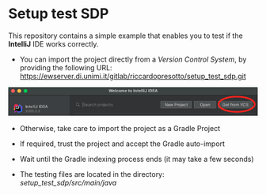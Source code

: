 # Setup test SDP
This repository contains a simple example that enables you to test if the **IntelliJ** IDE works correctly. 

* You can import the project directly from a *Version Control System*, by providing the following URL: 
https://ewserver.di.unimi.it/gitlab/riccardopresotto/setup_test_sdp.git

<img src = './assets/img_1.png'>

* Otherwise, take care to import the project as a Gradle Project

* If required, trust the project and accept the Gradle auto-import
 
* Wait until the Gradle indexing process ends (it may take a few seconds)

* The testing files are located in the directory: *setup\_test\_sdp/src/main/java*


